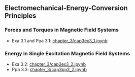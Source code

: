 ## Electromechanical-Energy-Conversion Principles
### Forces and Torques in Magnetic Field Systems

* Exa 3.1 and Ppa 3.1: [chapter_3/cap3ex3_1.ipynb](cap3ex3_1.ipynb)

### Energy in Single Excitation Magnetic Field Systems
* Exa 3.2: [chapter_3/cap3ex3_2.ipynb](cap3ex3_2.ipynb)
* Ppa 3.3: [chapter_3/cap3pp3_2.ipynb](cap3pp3_2.ipynb)
